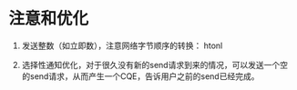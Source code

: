 # 注意和优化

1. 发送整数（如立即数），注意网络字节顺序的转换：
htonl

2. 选择性通知优化，对于很久没有新的send请求到来的情况，可以发送一个空的send请求，从而产生一个CQE，告诉用户之前的send已经完成。

